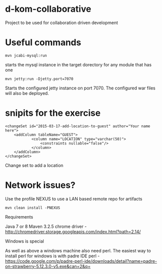 # d-kom-collaborative
Project to be used for collaboration driven development


# Useful commands

```
mvn jcabi-mysql:run
```

starts the mysql instance in the target dorectory for any module that has one

```
mvn jetty:run -Djetty.port=7070
```

Starts the configured jetty instance on port 7070. The configured war files will also be deployed.


# snipits for the exercise

```
<changeSet id="2015-03-17-add-location-to-guest" author="Your name here">
    <addColumn tableName="GUEST">
            <column name="LOCATION" type="varchar(50)">
                <constraints nullable="false"/>
            </column>
    </addColumn>
</changeSet>
```

Change set to add a location


# Network issues?

Use the profile NEXUS to use a LAN based remote repo for artifacts

```
mvn clean install -PNEXUS
```


Requirements

Java 7 or 8
Maven 3.2.5
chrome driver - http://chromedriver.storage.googleapis.com/index.html?path=2.14/

Windows is special

As well as above a  windows machine also need perl. The easiest way to install perl for windows is with padre IDE
perl - https://code.google.com/p/padre-perl-ide/downloads/detail?name=padre-on-strawberry-5.12.3.0-v5.exe&can=2&q=
